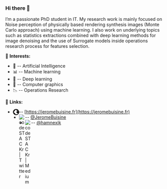 ### Hi there 👋


I’m a passionate PhD student in IT. My research work is mainly focused on Noise perception of physically based rendering synthesis images (Monte Carlo approach) using machine learning. I also work on underlying topics such as statistics extractions combined with deep learning methods for image denoising and the use of Surrogate models inside operations research process for features selection.

:notebook_with_decorative_cover: **Interests:**
- :robot:  -- Artificial Intelligence
- :bar_chart:  -- Machine learning
- :brain:  -- Deep learning
- :art:  -- Computer graphics
- :chart_with_downwards_trend:  -- Operations Research

:link: **Links:**
-  [<img align="left" alt="codeSTACKr.com" width="19px" src="https://raw.githubusercontent.com/iconic/open-iconic/master/svg/globe.svg" />]() -- [https://jeromebuisine.fr](https://jeromebuisine.fr)
-  [<img align="left" alt="codeSTACKr | Twitter" width="19px" src="https://cdn.jsdelivr.net/npm/simple-icons@v3/icons/twitter.svg" />]() -- [@JeromeBuisine](https://twitter.com/JeromeBuisine)
- [<img align="left" alt="codeSTACKr | Medium" width="19px" src="https://cdn.jsdelivr.net/npm/simple-icons@v3/icons/medium.svg" />]() -- [@hamnexik](https://hamnexik.medium.com/)
